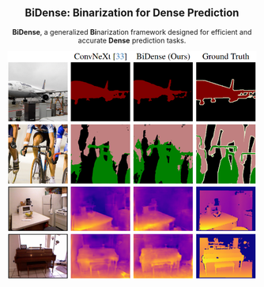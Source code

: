 <div align="center">
<h2>BiDense: Binarization for Dense Prediction</h2>
  
<b>BiDense</b>, a generalized <b>Bi</b>narization framework designed for efficient and accurate <b>Dense</b> prediction tasks. 

<img src="assets/teaser.png" width=600>
</div>
